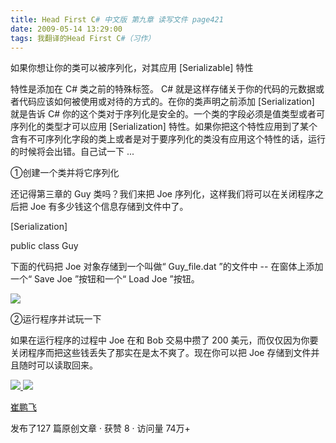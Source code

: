 ```yaml
---
title: Head First C# 中文版 第九章 读写文件 page421
date: 2009-05-14 13:29:00
tags: 我翻译的Head First C#（习作）
---
```

如果你想让你的类可以被序列化，对其应用  [Serializable]  特性

  

特性是添加在  C#  类之前的特殊标签。  C#  就是这样存储关于你的代码的元数据或者代码应该如何被使用或对待的方式的。在你的类声明之前添加
[Serialization]  就是告诉  C#  你的这个类对于序列化是安全的。一个类的字段必须是值类型或者可序列化的类型才可以应用
[Serialization]
特性。如果你把这个特性应用到了某个含有不可序列化字段的类上或者是对于要序列化的类没有应用这个特性的话，运行的时候将会出错。自己试一下  ...

  

①创建一个类并将它序列化

  

还记得第三章的  Guy  类吗？我们来把  Joe  序列化，这样我们将可以在关闭程序之后把  Joe  有多少钱这个信息存储到文件中了。

  

[Serialization]

public class Guy

  

下面的代码把  Joe  对象存储到一个叫做“  Guy_file.dat  ”的文件中  \--  在窗体上添加一个“  Save Joe
”按钮和一个“  Load Joe  ”按钮。

  

![](https://p-blog.csdn.net/images/p_blog_csdn_net/cuipengfei1/EntryImages/20090514/2009-05-14_13-19-30.jpg)

②运行程序并试玩一下

  

如果在运行程序的过程中  Joe  在和  Bob  交易中攒了  200  美元，而仅仅因为你要关闭程序而把这些钱丢失了那实在是太不爽了。现在你可以把
Joe  存储到文件并且随时可以读取回来。



[ ![](https://profile.csdnimg.cn/5/2/5/3_cuipengfei1)
![](https://g.csdnimg.cn/static/user-reg-year/1x/11.png)
](https://blog.csdn.net/cuipengfei1)

[ 崔鹏飞 ](https://blog.csdn.net/cuipengfei1)

发布了127 篇原创文章  ·  获赞 8  ·  访问量 74万+

